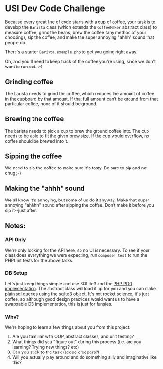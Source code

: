# USI Dev Code Challenge

Because every great line of code starts with a cup of coffee, your task is to develop the `Barista` class (which extends the `CoffeeMaker` abstract class) to measure coffee, grind the beans, brew the coffee (any method of your choosing), sip the coffee, and make the super annoying "ahhh" sound that people do.

There's a starter `Barista.example.php` to get you going right away.

Oh, and you'll need to keep track of the coffee you're using, since we don't want to run out. :-)

<!-- ## Measuring coffee
The barista needs to know how much coffee grounds are needed for the given brew size. There is a constant `COFFEE_PER_UNIT` that will be helpful. -->

## Grinding coffee
The barista needs to grind the coffee, which reduces the amount of coffee in the cupboard by that amount. If that full amount can't be ground from that particular coffee, none of it should be ground.

## Brewing the coffee
The barista needs to pick a cup to brew the ground coffee into. The cup needs to be able to fit the given brew size. If the cup would overflow, no coffee should be brewed into it.

## Sipping the coffee
We need to sip the coffee to make sure it's tasty. Be sure to sip and not chug ;-)

## Making the "ahhh" sound
We all know it's annoying, but some of us do it anyway. Make that super annoying "ahhhh" sound after sipping the coffee. Don't make it before you sip it--just after.

## Notes:

### API Only
We're only looking for the API here, so no UI is necessary. To see if your class does everything we were expecting, run `composer test` to run the PHPUnit tests for the above tasks.

### DB Setup
Let's just keep things simple and use SQLite3 and the [PHP PDO implementation](https://php.net/manual/en/book.pdo.php). The abstract class will load it up for you and you can make plain sql queries using the sqlite3 object. It's not rocket science, it's just coffee, so although good design practices would want us to have a swappable DB implementation, this is just for funsies.

### Why?
We're hoping to learn a few things about you from this project:
 1. Are you familiar with OOP, abstract classes, and unit testing?
 2. What things did you "figure out" during this process (i.e. are you learning? Trying new things? etc)
 3. Can you stick to the task (scope creepers?)
 4. Will you actually play around and do something silly and imaginative like this?